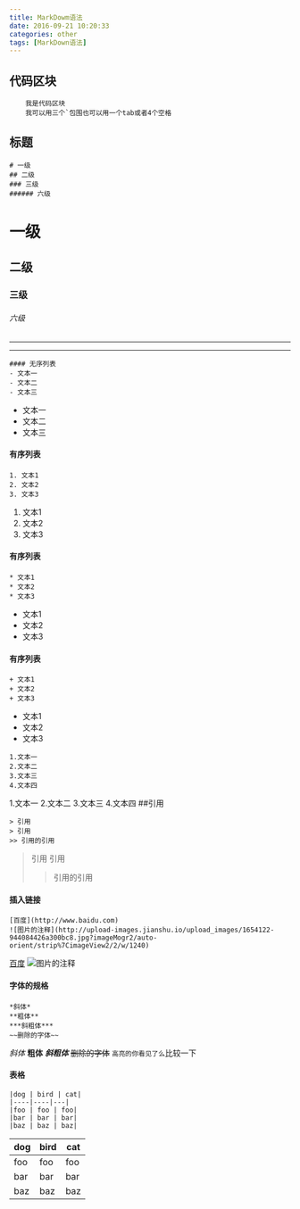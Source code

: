 ```yaml
---
title: MarkDowm语法
date: 2016-09-21 10:20:33
categories: other
tags: [MarkDown语法]
---
```

## 代码区块
```
    我是代码区块
    我可以用三个`包围也可以用一个tab或者4个空格
```
<!-- more -->
## 标题
```
# 一级
## 二级
### 三级
###### 六级
```
# 一级
## 二级
### 三级
###### 六级
---
***
```
#### 无序列表
- 文本一
- 文本二
- 文本三
```
- 文本一
- 文本二
- 文本三

#### 有序列表

```
1. 文本1 
2. 文本2
3. 文本3
```
1. 文本1 
2. 文本2
3. 文本3
#### 有序列表

```
* 文本1 
* 文本2
* 文本3
```
* 文本1 
* 文本2
* 文本3
#### 有序列表

```
+ 文本1 
+ 文本2
+ 文本3
```
+ 文本1 
+ 文本2
+ 文本3

```
1.文本一
2.文本二
3.文本三
4.文本四
```
1.文本一
2.文本二
3.文本三
4.文本四
##引用
```
> 引用
> 引用
>> 引用的引用
```
> 引用
> 引用
>> 引用的引用

#### 插入链接
```
[百度](http://www.baidu.com)
![图片的注释](http://upload-images.jianshu.io/upload_images/1654122-944084426a300bc8.jpg?imageMogr2/auto-orient/strip%7CimageView2/2/w/1240)
```
[百度](http://www.baidu.com)
![图片的注释](http://upload-images.jianshu.io/upload_images/1654122-944084426a300bc8.jpg?imageMogr2/auto-orient/strip%7CimageView2/2/w/1240)
#### 字体的规格
```
*斜体*
**粗体**
***斜粗体***
~~删除的字体~~
```
*斜体*
**粗体**
***斜粗体***
~~删除的字体~~
`高亮的你看见了么`比较一下
#### 表格
```
|dog | bird | cat|
|----|----|---|
|foo | foo | foo|
|bar | bar | bar|
|baz | baz | baz|
```
|dog | bird | cat|
|----|----|---|
|foo | foo | foo|
|bar | bar | bar|
|baz | baz | baz|
